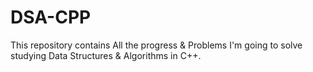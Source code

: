 # DSA-CPP
This repository contains All the progress &amp; Problems I'm going to solve studying Data Structures &amp; Algorithms in C++.  
